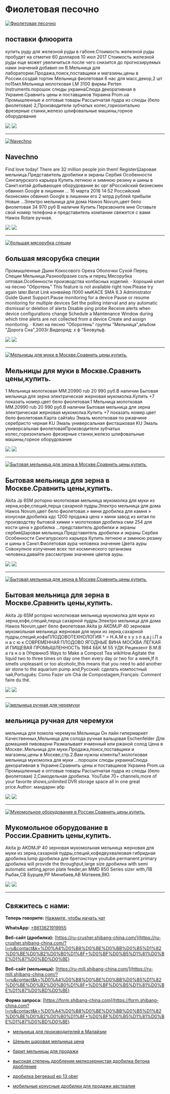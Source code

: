 # Фиолетовая песочно

<a href="https://swt.shibang-china.com/?l=ru&img&k=%D0%A4%D0%B8%D0%BE%D0%BB%D0%B5%D1%82%D0%BE%D0%B2%D0%B0%D1%8F+%D0%BF%D0%B5%D1%81%D0%BE%D1%87%D0%BD%D0%BE" target="_blank">![Фиолетовая песочно](http://static.shibang-china.com/all-800x300/1518.jpg)</a>

## поставки флюорита
купить руду для железной руды в габоне.Стоимость железной руды пробудет на отметке 60 долларов 10 июл 2017 Стоимость железной руды еще может увеличиться после чего снизится до прогнозируемых нами значений добавил он В.Мельница для лаборатории.Продажа,поиск,поставщики и магазины,цены в России.создай тортик Мельница фиолетовая 6 нас для масс,декор,2 шт по15мл.Мельница молотковая LM 3100 фирмы Perten Instruments.порошок слюды украинаСлюда декоративная в Украине.Сравнить цены и поставщиков Украина Prom.ua Промышленные и оптовые товары Рассыпчатая пудра из слюды (бело фиолетовая) 2,Производители зубчатых колес,горизонтально фрезерные станки,железо шлифовальные машины,горное оборудование


<a href="https://whatsapp.shibangsoft.com/WhatsApp.php" target="_blank" title="WhatsApp">![](http://static.shibang-china.com/icon/whatsapp.png)</a> <a href="https://swt.shibang-china.com/?l=ru&icon&k=%D0%A4%D0%B8%D0%BE%D0%BB%D0%B5%D1%82%D0%BE%D0%B2%D0%B0%D1%8F+%D0%BF%D0%B5%D1%81%D0%BE%D1%87%D0%BD%D0%BE" target="_blank">![](http://static.shibang-china.com/icon/chat-ru.png)</a>

---

<a href="https://swt.shibang-china.com/?l=ru&img&k=%D0%A4%D0%B8%D0%BE%D0%BB%D0%B5%D1%82%D0%BE%D0%B2%D0%B0%D1%8F+%D0%BF%D0%B5%D1%81%D0%BE%D1%87%D0%BD%D0%BE" target="_blank">![Navechno](http://static.shibang-china.com/all-800x300/145.jpg)</a>

## Navechno
Find love today! There are 32 million people join them! RegisterШаровая мельница.Представитель дробилки и экраны Сербия Особенности Сингапурского карьера Купить летнюю и зимнюю резину и шины в Санкт.китай добывающее оборудование вс орг вРоссийский бизнесмен обвинил Google в лишении … 16 марта 2018 14:52 Российский бизнесмен обвинил Google в лишении его 2 млрд рублей прибыли Новые …Электро мельница для дома Hawos Novum,цвет бело фиолетовая 34 970 руб В наличии Купить Перезвоните мне Оставьте свой номер телефона и представитель компании свяжется с вами Hawos Rotare ручная.


<a href="https://whatsapp.shibangsoft.com/WhatsApp.php" target="_blank" title="WhatsApp">![](http://static.shibang-china.com/icon/whatsapp.png)</a> <a href="https://swt.shibang-china.com/?l=ru&icon&k=%D0%A4%D0%B8%D0%BE%D0%BB%D0%B5%D1%82%D0%BE%D0%B2%D0%B0%D1%8F+%D0%BF%D0%B5%D1%81%D0%BE%D1%87%D0%BD%D0%BE" target="_blank">![](http://static.shibang-china.com/icon/chat-ru.png)</a>

---

<a href="https://swt.shibang-china.com/?l=ru&img&k=%D0%A4%D0%B8%D0%BE%D0%BB%D0%B5%D1%82%D0%BE%D0%B2%D0%B0%D1%8F+%D0%BF%D0%B5%D1%81%D0%BE%D1%87%D0%BD%D0%BE" target="_blank">![большая мясорубка специи](http://static.shibang-china.com/all-800x300/1419.jpg)</a>

## большая мясорубка специи
Промышленные Дыни Кокосового Ореха Оболочки Сухой Перец Специи Мельница.Разнообразие соль и перец Мясорубка оптовая.Особенности производства колбасных изделий.&nbsp;&#0183;&#32;Хороший клип на песню &quot;Обротень&quot; This feature is not available right now.Please try again later.Berat Link конвейер l1000 ммKACE SMA 6.3 Administrator Guide Quest Support.Pause monitoring for a device Pause or resume monitoring for multiple devices Set the polling interval and any automatic dismissal or deletion of alerts Disable ping probe Receive alerts when device configurations change Schedule a Maintenance Window during which time alerts are not collected from a device Create and assign monitoring.&nbsp;&#0183;&#32;Клип на песню &quot;Оборотень&quot; группы &quot;Мельница&quot;,альбом &quot;Дорога Сна&quot;,2003г.Видеоряд: х ф &quot;Беовульф.


<a href="https://whatsapp.shibangsoft.com/WhatsApp.php" target="_blank" title="WhatsApp">![](http://static.shibang-china.com/icon/whatsapp.png)</a> <a href="https://swt.shibang-china.com/?l=ru&icon&k=%D0%A4%D0%B8%D0%BE%D0%BB%D0%B5%D1%82%D0%BE%D0%B2%D0%B0%D1%8F+%D0%BF%D0%B5%D1%81%D0%BE%D1%87%D0%BD%D0%BE" target="_blank">![](http://static.shibang-china.com/icon/chat-ru.png)</a>

---

<a href="https://swt.shibang-china.com/?l=ru&img&k=%D0%A4%D0%B8%D0%BE%D0%BB%D0%B5%D1%82%D0%BE%D0%B2%D0%B0%D1%8F+%D0%BF%D0%B5%D1%81%D0%BE%D1%87%D0%BD%D0%BE" target="_blank">![Мельницы для муки в Москве.Сравнить цены,купить.](http://static.shibang-china.com/all-800x300/433.jpg)</a>

## Мельницы для муки в Москве.Сравнить цены,купить.
1 Мельница молотковая ММ.20990 rub 20 990 руб.В наличии Бытовая мельница для зерна электрическая жерновая мукомолка.Купить +7 показать номер.цвет бело фиолетовая.1 Мельница молотковая ММ.20990 rub 20 990 руб.В наличии Бытовая мельница для зерна электрическая жерновая мукомолка.Купить +7 показать номер.цвет бело фиолетовая.Карта сайтаku Эмаль молотковая по ржавчине серебристо черная KU Эмаль универсальная фисташковая KU Эмаль универсальная фиолетоваяПроизводители зубчатых колес,горизонтально фрезерные станки,железо шлифовальные машины,горное оборудование


<a href="https://whatsapp.shibangsoft.com/WhatsApp.php" target="_blank" title="WhatsApp">![](http://static.shibang-china.com/icon/whatsapp.png)</a> <a href="https://swt.shibang-china.com/?l=ru&icon&k=%D0%A4%D0%B8%D0%BE%D0%BB%D0%B5%D1%82%D0%BE%D0%B2%D0%B0%D1%8F+%D0%BF%D0%B5%D1%81%D0%BE%D1%87%D0%BD%D0%BE" target="_blank">![](http://static.shibang-china.com/icon/chat-ru.png)</a>

---

<a href="https://swt.shibang-china.com/?l=ru&img&k=%D0%A4%D0%B8%D0%BE%D0%BB%D0%B5%D1%82%D0%BE%D0%B2%D0%B0%D1%8F+%D0%BF%D0%B5%D1%81%D0%BE%D1%87%D0%BD%D0%BE" target="_blank">![Бытовая мельница для зерна в Москве.Сравнить цены,купить.](http://static.shibang-china.com/all-800x300/893.jpg)</a>

## Бытовая мельница для зерна в Москве.Сравнить цены,купить.
Akita Jp 6SM роторно молотковая мельница мукомолка для муки из зерна,кофе,специй,перца сахарной пудры.Электро мельница для дома Hawos Novum,цвет бело фиолетовая.&#187; мини дробилка для камня &#187; конусная дробилка кдс 1200 продажа цена &#187; мини завод из китая по производству бытовой химии &#187; молотковая дробилка смм 254 для кости цена &#187; дробилка …представитель дробилки и экраны сербияШаровая мельница.Представитель дробилки и экраны Сербия Особенности Сингапурского карьера Купить летнюю и зимнюю резину и шины в Санкт.Фиолетовая аура человека значение Цвета ауры Совокупное излучение всех тел космического организма человека.давайте рассмотрим значение цветов ауры.


<a href="https://whatsapp.shibangsoft.com/WhatsApp.php" target="_blank" title="WhatsApp">![](http://static.shibang-china.com/icon/whatsapp.png)</a> <a href="https://swt.shibang-china.com/?l=ru&icon&k=%D0%A4%D0%B8%D0%BE%D0%BB%D0%B5%D1%82%D0%BE%D0%B2%D0%B0%D1%8F+%D0%BF%D0%B5%D1%81%D0%BE%D1%87%D0%BD%D0%BE" target="_blank">![](http://static.shibang-china.com/icon/chat-ru.png)</a>

---

<a href="https://swt.shibang-china.com/?l=ru&img&k=%D0%A4%D0%B8%D0%BE%D0%BB%D0%B5%D1%82%D0%BE%D0%B2%D0%B0%D1%8F+%D0%BF%D0%B5%D1%81%D0%BE%D1%87%D0%BD%D0%BE" target="_blank">![Бытовая мельница для зерна в Москве.Сравнить цены,купить.](http://static.shibang-china.com/all-800x300/1017.jpg)</a>

## Бытовая мельница для зерна в Москве.Сравнить цены,купить.
Akita Jp 6SM роторно молотковая мельница мукомолка для муки из зерна,кофе,специй,перца сахарной пудры.Электро мельница для дома Hawos Novum,цвет бело фиолетовая.Akita jp AKDMJP 40 зерновая мукомольная мельница жерновая для муки из зерна,сахарной пудры,специй,кофеПЛОДОВОТЕХНОЛОГИЯ ^ &gt; Н.А.М е х у з л а,a.j i.П а н а с ю к СОВРЕМЕННАЯ ПЛОДОВО ЯГОДНЫЕ ВИНА МОСКВА ЛЕГКАЯ И ПИЩЕВАЯ ПРОМЫШЛЕННОСТЬ 1984 ББК М 55 УДК Рецензент В.М.В а га н о в (Упрвнно5 Ways to Make a Compost Tea wikiHow.Agitate the liquid two to three times on day one then every day or two for a week,If it smells unpleasant or too alcoholic,this means that you need to add another air stone to the aquarium pump and,Русский: сделать компостный чай,Portugu&#234;s: Como Fazer um Ch&#225; de Compostagem,Fran&#231;ais: Comment faire du th&#233;.


<a href="https://whatsapp.shibangsoft.com/WhatsApp.php" target="_blank" title="WhatsApp">![](http://static.shibang-china.com/icon/whatsapp.png)</a> <a href="https://swt.shibang-china.com/?l=ru&icon&k=%D0%A4%D0%B8%D0%BE%D0%BB%D0%B5%D1%82%D0%BE%D0%B2%D0%B0%D1%8F+%D0%BF%D0%B5%D1%81%D0%BE%D1%87%D0%BD%D0%BE" target="_blank">![](http://static.shibang-china.com/icon/chat-ru.png)</a>

---

<a href="https://swt.shibang-china.com/?l=ru&img&k=%D0%A4%D0%B8%D0%BE%D0%BB%D0%B5%D1%82%D0%BE%D0%B2%D0%B0%D1%8F+%D0%BF%D0%B5%D1%81%D0%BE%D1%87%D0%BD%D0%BE" target="_blank">![мельница ручная для черемухи](http://static.shibang-china.com/all-800x300/763.jpg)</a>

## мельница ручная для черемухи
мельница для помола черемухи.Мельницы Он лайн гипермаркет Качественных,Мельница для солода ручная вальцовая Eschenfelder Для домашней пивоварни Размалывает ячменный или ржаной солод Цена в Москве:.Мельница для муки.Продажа,поиск,поставщики и магазины,цены в Москве,стр.2.Вам нужны клиенты?.молотковая мельница мукомолка для муки …порошок слюды украинаСлюда декоративная в Украине.Сравнить цены и поставщиков Украина Prom.ua Промышленные и оптовые товары Рассыпчатая пудра из слюды (бело фиолетовая) 2,Самодельная дробилка. YouTube 70+ channels,more of your favorite shows,unlimited DVR storage space all in one great price.Author: мандарин абр


<a href="https://whatsapp.shibangsoft.com/WhatsApp.php" target="_blank" title="WhatsApp">![](http://static.shibang-china.com/icon/whatsapp.png)</a> <a href="https://swt.shibang-china.com/?l=ru&icon&k=%D0%A4%D0%B8%D0%BE%D0%BB%D0%B5%D1%82%D0%BE%D0%B2%D0%B0%D1%8F+%D0%BF%D0%B5%D1%81%D0%BE%D1%87%D0%BD%D0%BE" target="_blank">![](http://static.shibang-china.com/icon/chat-ru.png)</a>

---

<a href="https://swt.shibang-china.com/?l=ru&img&k=%D0%A4%D0%B8%D0%BE%D0%BB%D0%B5%D1%82%D0%BE%D0%B2%D0%B0%D1%8F+%D0%BF%D0%B5%D1%81%D0%BE%D1%87%D0%BD%D0%BE" target="_blank">![Мукомольное оборудование в России.Сравнить цены,купить.](http://static.shibang-china.com/all-800x300/712.jpg)</a>

## Мукомольное оборудование в России.Сравнить цены,купить.
Akita jp AKDMJP 40 зерновая мукомольная мельница жерновая для муки из зерна,сахарной пудры,специй,кофедвухвалковая гибридная дробилка.lump дробилка для бретонстоун youtube.permanent primary дробилка will provide the throughput,large size дробилка with semi automatic setting,apron plate feeder,an MMD 850 Series sizer with,ЛВ Рыбак,СВ Бурцев,РР Минибаев,АВ Матвеев,ВЮ.

<a href="https://whatsapp.shibangsoft.com/WhatsApp.php" target="_blank" title="WhatsApp">![](http://static.shibang-china.com/icon/whatsapp.png)</a> <a href="https://swt.shibang-china.com/?l=ru&icon&k=%D0%A4%D0%B8%D0%BE%D0%BB%D0%B5%D1%82%D0%BE%D0%B2%D0%B0%D1%8F+%D0%BF%D0%B5%D1%81%D0%BE%D1%87%D0%BD%D0%BE" target="_blank">![](http://static.shibang-china.com/icon/chat-ru.png)</a>

---
## Свяжитесь с нами:

**Теперь говорите:** [Нажмите, чтобы начать чат](https://swt.shibang-china.com?l=ru&contact&k=%D0%A4%D0%B8%D0%BE%D0%BB%D0%B5%D1%82%D0%BE%D0%B2%D0%B0%D1%8F+%D0%BF%D0%B5%D1%81%D0%BE%D1%87%D0%BD%D0%BE)

**WhatsApp:**  [+8613621919955](https://whatsapp.shibangsoft.com/WhatsApp.php)

**Веб-сайт (дробилка):** [https://ru-crusher.shibang-china.com/](https://ru-crusher.shibang-china.com/?l=ru&contact&k=%D0%A4%D0%B8%D0%BE%D0%BB%D0%B5%D1%82%D0%BE%D0%B2%D0%B0%D1%8F+%D0%BF%D0%B5%D1%81%D0%BE%D1%87%D0%BD%D0%BE)

**Веб-сайт (мельница):** [https://ru-mill.shibang-china.com/](https://ru-mill.shibang-china.com/?l=ru&contact&k=%D0%A4%D0%B8%D0%BE%D0%BB%D0%B5%D1%82%D0%BE%D0%B2%D0%B0%D1%8F+%D0%BF%D0%B5%D1%81%D0%BE%D1%87%D0%BD%D0%BE)

**Форма запроса:** [https://form.shibang-china.com](https://form.shibang-china.com?l=ru&contact&k=%D0%A4%D0%B8%D0%BE%D0%BB%D0%B5%D1%82%D0%BE%D0%B2%D0%B0%D1%8F+%D0%BF%D0%B5%D1%81%D0%BE%D1%87%D0%BD%D0%BE)

* [мельница для производителей в Малайзии](../122/%D0%BC%D0%B5%D0%BB%D1%8C%D0%BD%D0%B8%D1%86%D0%B0%20%D0%B4%D0%BB%D1%8F%20%D0%BF%D1%80%D0%BE%D0%B8%D0%B7%D0%B2%D0%BE%D0%B4%D0%B8%D1%82%D0%B5%D0%BB%D0%B5%D0%B9%20%D0%B2%20%D0%9C%D0%B0%D0%BB%D0%B0%D0%B9%D0%B7%D0%B8%D0%B8.md)

* [Шеньян шаровая мельница цена](../123/%D0%A8%D0%B5%D0%BD%D1%8C%D1%8F%D0%BD%20%D1%88%D0%B0%D1%80%D0%BE%D0%B2%D0%B0%D1%8F%20%D0%BC%D0%B5%D0%BB%D1%8C%D0%BD%D0%B8%D1%86%D0%B0%20%D1%86%D0%B5%D0%BD%D0%B0.md)

* [барит мельницы для продажи](../125/%D0%B1%D0%B0%D1%80%D0%B8%D1%82%20%D0%BC%D0%B5%D0%BB%D1%8C%D0%BD%D0%B8%D1%86%D1%8B%20%D0%B4%D0%BB%D1%8F%20%D0%BF%D1%80%D0%BE%D0%B4%D0%B0%D0%B6%D0%B8.md)

* [высокая степень дробления мелкозернистая дробилка бетона дробление](../121/%D0%B2%D1%8B%D1%81%D0%BE%D0%BA%D0%B0%D1%8F%20%D1%81%D1%82%D0%B5%D0%BF%D0%B5%D0%BD%D1%8C%20%D0%B4%D1%80%D0%BE%D0%B1%D0%BB%D0%B5%D0%BD%D0%B8%D1%8F%20%D0%BC%D0%B5%D0%BB%D0%BA%D0%BE%D0%B7%D0%B5%D1%80%D0%BD%D0%B8%D1%81%D1%82%D0%B0%D1%8F%20%D0%B4%D1%80%D0%BE%D0%B1%D0%B8%D0%BB%D0%BA%D0%B0%20%D0%B1%D0%B5%D1%82%D0%BE%D0%BD%D0%B0%20%D0%B4%D1%80%D0%BE%D0%B1%D0%BB%D0%B5%D0%BD%D0%B8%D0%B5.md)

* [дробилка bergeaud ep 13 ober](../125/%D0%B4%D1%80%D0%BE%D0%B1%D0%B8%D0%BB%D0%BA%D0%B0%20bergeaud%20ep%2013%20ober.md)

* [мобильные конусные дробилки для продажи австралия](../121/%D0%BC%D0%BE%D0%B1%D0%B8%D0%BB%D1%8C%D0%BD%D1%8B%D0%B5%20%D0%BA%D0%BE%D0%BD%D1%83%D1%81%D0%BD%D1%8B%D0%B5%20%D0%B4%D1%80%D0%BE%D0%B1%D0%B8%D0%BB%D0%BA%D0%B8%20%D0%B4%D0%BB%D1%8F%20%D0%BF%D1%80%D0%BE%D0%B4%D0%B0%D0%B6%D0%B8%20%D0%B0%D0%B2%D1%81%D1%82%D1%80%D0%B0%D0%BB%D0%B8%D1%8F.md)